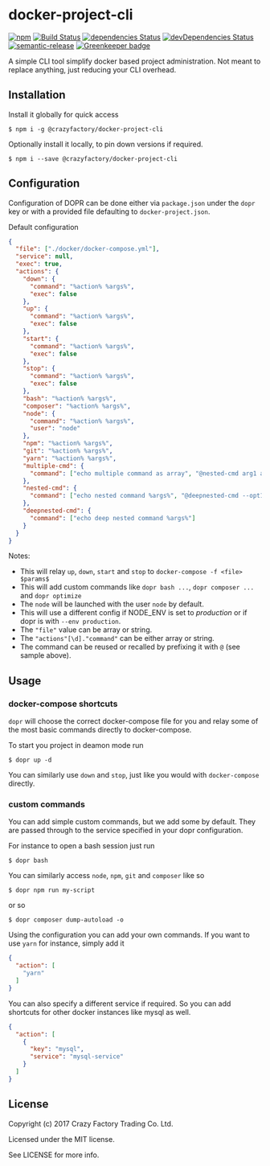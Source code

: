 # docker-project-cli

[![npm](https://img.shields.io/npm/v/@crazyfactory/docker-project-cli.svg)](http://www.npmjs.com/package/@crazyfactory/docker-project-cli)
[![Build Status](https://travis-ci.org/crazyfactory/docker-project-cli.svg?branch=master)](https://travis-ci.org/crazyfactory/docker-project-cli)
[![dependencies Status](https://david-dm.org/crazyfactory/docker-project-cli/status.svg)](https://david-dm.org/crazyfactory/docker-project-cli)
[![devDependencies Status](https://david-dm.org/crazyfactory/docker-project-cli/dev-status.svg)](https://david-dm.org/crazyfactory/docker-project-cli?type=dev)
[![semantic-release](https://img.shields.io/badge/%20%20%F0%9F%93%A6%F0%9F%9A%80-semantic--release-e10079.svg)](https://github.com/semantic-release/semantic-release)
[![Greenkeeper badge](https://badges.greenkeeper.io/crazyfactory/docker-project-cli.svg)](https://greenkeeper.io/)

A simple CLI tool simplify docker based project administration. Not meant to replace anything, just reducing your CLI overhead.

## Installation

Install it globally for quick access

    $ npm i -g @crazyfactory/docker-project-cli

Optionally install it locally, to pin down versions if required.

    $ npm i --save @crazyfactory/docker-project-cli


## Configuration
 
Configuration of DOPR can be done either via `package.json` under the `dopr` key or with a provided file defaulting to `docker-project.json`.

Default configuration
```json
{
  "file": ["./docker/docker-compose.yml"],
  "service": null,
  "exec": true,
  "actions": {
    "down": {
      "command": "%action% %args%",
      "exec": false
    },
    "up": {
      "command": "%action% %args%",
      "exec": false
    },
    "start": {
      "command": "%action% %args%",
      "exec": false
    },
    "stop": {
      "command": "%action% %args%",
      "exec": false
    },
    "bash": "%action% %args%",
    "composer": "%action% %args%",
    "node": {
      "command": "%action% %args%",
      "user": "node"
    },
    "npm": "%action% %args%",
    "git": "%action% %args%",
    "yarn": "%action% %args%",
    "multiple-cmd": {
      "command": ["echo multiple command as array", "@nested-cmd arg1 arg2"]
    },
    "nested-cmd": {
      "command": ["echo nested command %args%", "@deepnested-cmd --opt1 val1 --opt2 val2"]
    },
    "deepnested-cmd": {
      "command": ["echo deep nested command %args%"]
    }
  }
}
```

Notes:
- This will relay `up`, `down`, `start` and `stop` to `docker-compose -f <file> $params$`
- This will add custom commands like `dopr bash ...`, `dopr composer ...` and `dopr optimize`
- The `node` will be launched with the user `node` by default.
- This will use a different config if NODE_ENV is set to *production* or if dopr is with `--env production`.
- The `"file"` value can be array or string.
- The `"actions"[\d]."command"` can be either array or string.
- The command can be reused or recalled by prefixing it with `@` (see sample above).

## Usage

### docker-compose shortcuts
`dopr` will choose the correct docker-compose file for you and relay some of the most basic commands directly to docker-compose.

To start you project in deamon mode run

    $ dopr up -d

You can similarly use `down` and `stop`, just like you would with `docker-compose` directly.

### custom commands

You can add simple custom commands, but we add some by default. They are passed through to the service specified in your dopr configuration.

For instance to open a bash session just run

    $ dopr bash

You can similarly access `node`, `npm`, `git` and `composer` like so

    $ dopr npm run my-script

or so

    $ dopr composer dump-autoload -o

Using the configuration you can add your own commands. If you want to use `yarn` for instance, simply add it
```json
{
  "action": [
    "yarn"
  ]
}
```

You can also specify a different service if required. So you can add shortcuts for other docker instances like mysql as well.
```json
{
  "action": [
    {
      "key": "mysql",
      "service": "mysql-service"
    }
  ]
}
```

## License

Copyright (c) 2017 Crazy Factory Trading Co. Ltd.

Licensed under the MIT license.

See LICENSE for more info.
